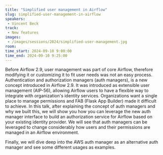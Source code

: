 ```yaml
---
title: "Simplified user management in Airflow"
slug: simplified-user-management-in-airflow
speakers:
 - Vincent Beck
track:
 - New features
images:
 - /images/sessions/2024/simplified-user-management.jpg 
room: 
time_start: 2024-09-10 9:00:00
time_end: 2024-09-10 9:25:00
---
```


Before Airflow 2.9, user management was part of core Airflow, therefore modifying it or customizing it to fit user needs was not an easy process. Authentication and authorization managers (auth managers), is a new concept introduced in Airflow 2.9. It was introduced as extensible user management (AIP-56), allowing Airflow users to have a flexible way to integrate with organization's identity services. Organizations want a single place to manage permissions and FAB (Flask App Builder) made it difficult to achieve. In this talk, after explaining the concept of auth managers and why we built this, we will show you how you can leverage the new auth manager interface to build an authorization service for Airflow based on your existing identity provider. We will see that auth managers can be leveraged to change considerably how users and their permissions are managed in an Airflow environment. 

Finally, we will dive deep into the AWS auth manager as an alternative auth manager and see some different usages as examples.